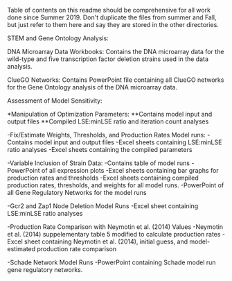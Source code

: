 Table of contents on this readme should be comprehensive for all work done since Summer 2019.  Don't duplicate the files from summer and Fall, but just refer to them here and say they are stored in the other directories.

STEM and Gene Ontology Analysis: 

DNA Microarray Data Workbooks: 
Contains the DNA microarray data for the wild-type and five transcription factor deletion strains used in the data analysis.

ClueGO Networks: 
Contains PowerPoint file containing all ClueGO networks for the Gene Ontology analysis of the DNA microarray data.

Assessment of Model Sensitivity:

*Manipulation of Optimization Parameters:
**Contains model input and output files 
**Compiled LSE:minLSE ratio and iteration count analyses

-Fix/Estimate Weights, Thresholds, and Production Rates Model runs:
    -Contains model input and output files
    -Excel sheets containing LSE:minLSE ratio analyses
    -Excel sheets containing the compiled parameters

-Variable Inclusion of Strain Data:
    -Contains table of model runs
    -PowerPoint of all expression plots
    -Excel sheets containing bar graphs for production rates and thresholds
    -Excel sheets containing compiled production rates, thresholds, and weights for all model runs.
    -PowerPoint of all Gene Regulatory Networks for the model runs

-Gcr2 and Zap1 Node Deletion Model Runs
    -Excel sheet containing LSE:minLSE ratio analyses

-Production Rate Comparison with Neymotin et al. (2014) Values
    -Neymotin et al. (2014) suppelementary table 5 modified to calculate production rates
    -Excel sheet containing Neymotin et al. (2014), initial guess, and model-estimated production rate comparison
    
-Schade Network Model Runs
    -PowerPoint containing Schade model run gene regulatory networks.
